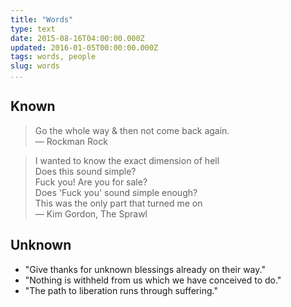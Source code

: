 ```yaml
---
title: "Words"
type: text
date: 2015-08-16T04:00:00.000Z
updated: 2016-01-05T00:00:00.000Z
tags: words, people
slug: words
...
```


## Known

> Go the whole way & then not come back again.<br>
> &mdash; Rockman Rock

> I wanted to know the exact dimension of hell<br>
> Does this sound simple?<br>
> Fuck you! Are you for sale?<br>
> Does 'Fuck you' sound simple enough?<br>
> This was the only part that turned me on<br>
> &mdash; Kim Gordon, The Sprawl

## Unknown

- "Give thanks for unknown blessings already on their way."
- "Nothing is withheld from us which we have conceived to do."
- "The path to liberation runs through suffering."
